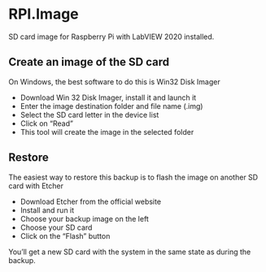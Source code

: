 # RPI.Image
SD card image for Raspberry Pi with LabVIEW 2020 installed.

## Create an image of the SD card

On Windows, the best software to do this is Win32 Disk Imager

- Download Win 32 Disk Imager, install it and launch it
- Enter the image destination folder and file name (.img)
- Select the SD card letter in the device list
- Click on “Read”
- This tool will create the image in the selected folder

## Restore

The easiest way to restore this backup is to flash the image on another SD card with Etcher

- Download Etcher from the official website
- Install and run it
- Choose your backup image on the left
- Choose your SD card
- Click on the “Flash” button

You’ll get a new SD card with the system in the same state as during the backup.
